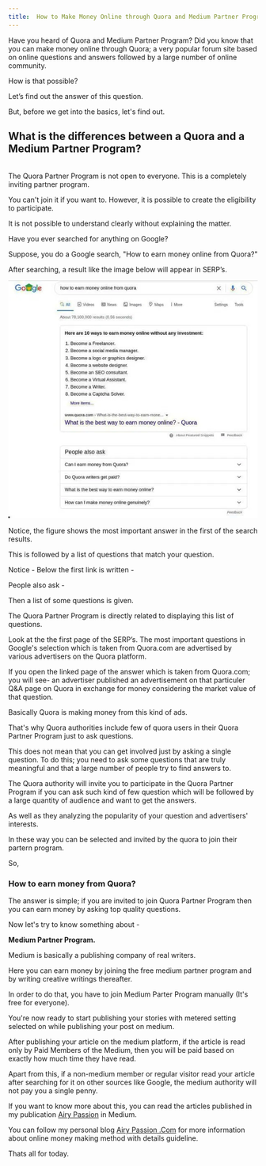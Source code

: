 ```yaml
---
title:  How to Make Money Online through Quora and Medium Partner Program?
---
```

Have you heard of Quora and Medium Partner Program? Did you know that you can make money online through Quora; a very popular forum site based on online questions and answers followed by a large number of online community.

How is that possible?

Let’s find out the answer of this question.

But, before we get into the basics, let's find out.

## What is the differences between a Quora and a Medium Partner Program?
<br />
The Quora Partner Program is not open to everyone. This is a completely inviting partner program.

You can't join it if you want to. However, it is possible to create the eligibility to participate.

It is not possible to understand clearly without explaining the matter.

Have you ever searched for anything on Google?

Suppose, you do a Google search, "How to earn money online from Quora?"

After searching, a result like the image below will appear in SERP’s.

![How to Make Money Online through Quora Partner Program?](/assets/images/quora-vs-medium-partner.jpg)

Notice, the figure shows the most important answer in the first of the search results.

This is followed by a list of questions that match your question.

Notice - Below the first link is written -

People also ask -

Then a list of some questions is given.

The Quora Partner Program is directly related to displaying this list of questions.

Look at the the first page of the SERP’s. The most important questions in Google's selection which is taken from Quora.com are advertised by various advertisers on the Quora platform.

If you open the linked page of the answer which is taken from Quora.com; you will see- an advertiser published an advertisement on that particuler Q&A page on Quora in exchange for money considering the market value of that question.

Basically Quora is making money from this kind of ads.

That's why Quora authorities include few of quora users in their Quora Partner Program just to ask questions.

This does not mean that you can get involved just by asking a single question. To do this; you need to ask some questions that are truly meaningful and that a large number of people try to find answers to.

The Quora authority will invite you to participate in the Quora Partner Program if you can ask such kind of few question which will be followed by a large quantity of audience and want to get the answers.

As well as they analyzing the popularity of your question and advertisers' interests.

In these way you can be selected and invited by the quora to join their partern program.

So,

### How to earn money from Quora?

The answer is simple; if you are invited to join Quora Partner Program then you can earn money by asking top quality questions.

Now let's try to know something about -

**Medium Partner Program.**

Medium is basically a publishing company of real writers.

Here you can earn money by joining the free medium partner program and by writing creative writings thereafter.

In order to do that, you have to join Medium Parter Program manually (It's free for everyone).

You're now ready to start publishing your stories with metered setting selected on while publishing your post on medium.

After publishing your article on the medium platform, if the article is read only by Paid Members of the Medium, then you will be paid based on exactly how much time they have read.

Apart from this, if a non-medium member or regular visitor read your article after searching for it on other sources like Google, the medium authority will not pay you a single penny.

If you want to know more about this, you can read the articles published in my publication [Airy Passion](https://medium.com/airypassion) in Medium.

You can follow my personal blog [Airy Passion .Com](https://airypassion.com) for more information about online money making method with details guideline.

Thats all for today.
